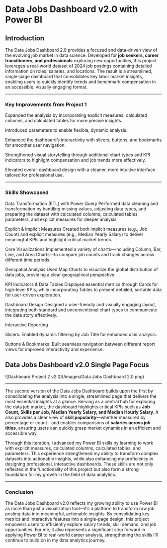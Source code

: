 # Data Jobs Dashboard v2.0 with Power BI


## Introduction

The Data Jobs Dashboard 2.0 provides a focused and data-driven view of the evolving job market in data science. Developed for **job seekers, career transitioners, and professionals** exploring new opportunities, this project leverages a real-world dataset of 2024 job postings containing detailed information on roles, salaries, and locations. The result is a streamlined, single-page dashboard that consolidates key labor market insights, enabling users to quickly identify trends and benchmark compensation in an accessible, visually engaging format.

---

### Key Improvements from Project 1

Expanded the analysis by incorporating explicit measures, calculated columns, and calculated tables for more precise insights.

Introduced parameters to enable flexible, dynamic analysis.

Enhanced the dashboard’s interactivity with slicers, buttons, and bookmarks for smoother user navigation.

Strengthened visual storytelling through additional chart types and KPI indicators to highlight compensation and job trends more effectively.

Elevated overall dashboard design with a cleaner, more intuitive interface tailored for professional use.

---

### Skills Showcased

Data Transformation (ETL) with Power Query
Performed data cleaning and transformation by handling missing values, adjusting data types, and preparing the dataset with calculated columns, calculated tables, parameters, and explicit measures for deeper analysis.

Explicit & Implicit Measures
Created both implicit measures (e.g., Job Count) and explicit measures (e.g., Median Yearly Salary) to deliver meaningful KPIs and highlight critical market trends.

Core Visualizations
Implemented a variety of charts—including Column, Bar, Line, and Area Charts—to compare job counts and track changes across different time periods.

Geospatial Analysis
Used Map Charts to visualize the global distribution of data jobs, providing a clear geographical perspective.

KPI Indicators & Data Tables
Displayed essential metrics through Cards for high-level KPIs, while incorporating Tables to present detailed, sortable data for user-driven exploration.

Dashboard Design
Designed a user-friendly and visually engaging layout, integrating both standard and unconventional chart types to communicate the data story effectively.

Interactive Reporting

Slicers: Enabled dynamic filtering by Job Title for enhanced user analysis.

Buttons & Bookmarks: Built seamless navigation between different report views for improved interactivity and experience.

## Data Jobs Dashboard v2.0 Single Page Focus


![Dashboard Project 2 v2.0](/images/Data Jobs Dashboard 2.0.png)


---

The second version of the Data Jobs Dashboard builds upon the first by consolidating the analysis into a single, streamlined page that delivers the most essential insights at a glance. Serving as a central hub for exploring the data job market, the dashboard highlights critical KPIs such as **Job Count, Skills per Job, Median Yearly Salary, and Median Hourly Salary.** It also provides a clear view of **skill popularity**—whether measured by percentage or count—and enables comparisons of **salaries across job titles**, ensuring users can quickly grasp market dynamics in an efficient and accessible way.

Through this iteration, I advanced my Power BI skills by learning to work with explicit measures, calculated columns, calculated tables, and parameters. This experience strengthened my ability to transform complex datasets into actionable insights, while also enhancing my proficiency in designing professional, interactive dashboards. These skills are not only reflected in the functionality of this project but also form a strong foundation for my growth in the field of data analytics.



---

### **Conclusion**

The Data Jobs Dashboard v2.0 reflects my growing ability to use Power BI as more than just a visualization tool—it’s a platform to transform raw job posting data into meaningful, actionable insights. By consolidating key metrics and interactive features into a single-page design, this project empowers users to efficiently explore salary trends, skill demand, and job opportunities. For me, it also represents a significant step forward in applying Power BI to real-world career analysis, strengthening the skills I’ll continue to build on in my data analytics journey.